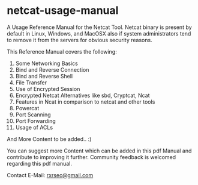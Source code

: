 # netcat-usage-manual
A Usage Reference Manual for the Netcat Tool.
Netcat binary is present by default in Linux, Windows, and MacOSX also if system administrators tend to remove it from the servers for obvious security reasons.

 This Reference Manual covers the following:
 1. Some Networking Basics
 2. Bind and Reverse Connection
 3. Bind and Reverse Shell
 4. File Transfer
 5. Use of Encrypted Session
 6. Encrypted Netcat Alternatives like sbd, Cryptcat, Ncat 
 7. Features in Ncat in comparison to netcat and other tools
 8. Powercat 
 9. Port Scanning
10. Port Forwarding
11. Usage of ACLs

And More Content to be added.. :)

You can suggest more Content which can be added in this pdf Manual and contribute to improving it further. Community feedback is welcomed regarding this pdf manual.

Contact E-Mail: rxrsec@gmail.com
